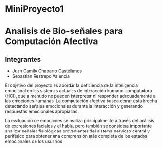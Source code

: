 # MiniProyecto1
# Analisis de Bio-señales para Computación Afectiva

## Integrantes
* Juan Camilo Chaparro Castellanos
* Sebastian Restrepo Valencia

El objetivo del proyecto es abordar la deficiencia de la inteligencia emocional en los sistemas actuales de interacción humano-computadora (HCI), que a menudo no pueden interpretar ni responder adecuadamente a las emociones humanas. La computación afectiva busca cerrar esta brecha detectando señales emocionales durante la interacción y generando respuestas emocionales apropiadas.

La evaluación de emociones se realiza principalmente a través del análisis de expresiones faciales y el habla, pero también se considera importante analizar señales fisiológicas provenientes del sistema nervioso central y periférico para obtener una comprensión más completa de los estados emocionales de los usuarios
